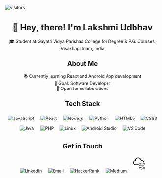 ![visitors](https://visitor-badge.laobi.icu/badge?page_id=Udbhav-regadamilli)
<h1 align="center">👋 Hey, there! I'm Lakshmi Udbhav</h1>

<p align="center">🎓 Student at Gayatri Vidya Parishad College for Degree & P.G. Courses, Visakhapatnam, India</p>

<h2 align="center">About Me</h2>

<p align="center">📚 Currently learning React and Android App development<br>🎯 Goal: Software Developer<br>🚀 Open for collaborations</p>

<h2 align="center">Tech Stack</h2>

<p align="center">
  <img src="https://cdn.jsdelivr.net/gh/devicons/devicon/icons/javascript/javascript-original.svg" alt="JavaScript" width="40" style="margin: 8px;" />
  <img src="https://cdn.jsdelivr.net/gh/devicons/devicon/icons/react/react-original.svg" alt="React" width="40" style="margin: 8px;" />
  <img src="https://cdn.jsdelivr.net/gh/devicons/devicon/icons/nodejs/nodejs-original.svg" alt="Node.js" width="40" style="margin: 8px;" />
  <img src="https://cdn.jsdelivr.net/gh/devicons/devicon/icons/python/python-original.svg" alt="Python" width="40" style="margin: 8px;" />
  <img src="https://cdn.jsdelivr.net/gh/devicons/devicon/icons/html5/html5-original.svg" alt="HTML5" width="40" style="margin: 8px;" />
  <img src="https://cdn.jsdelivr.net/gh/devicons/devicon/icons/css3/css3-original.svg" alt="CSS3" width="40" style="margin: 8px;" />
  <img src="https://cdn.jsdelivr.net/gh/devicons/devicon/icons/java/java-original.svg" alt="Java" width="40" style="margin: 8px;" />
  <img src="https://cdn.jsdelivr.net/gh/devicons/devicon/icons/php/php-original.svg" alt="PHP" width="40" style="margin: 8px;" />
  <img src="https://cdn.jsdelivr.net/gh/devicons/devicon/icons/linux/linux-original.svg" alt="Linux" width="40" style="margin: 8px;" />
  <img src="https://cdn.jsdelivr.net/gh/devicons/devicon/icons/androidstudio/androidstudio-original.svg" alt="Android Studio" width="40" style="margin: 8px;" />
  <img src="https://cdn.jsdelivr.net/gh/devicons/devicon/icons/vscode/vscode-original.svg" alt="VS Code" width="40" style="margin: 8px;" />
</p>

<h2 align="center">Get in Touch</h2>

<p align="center">
  <a href="https://www.linkedin.com/in/lakshmi-udbhav-regadamilli/" target="_blank"><img src="https://raw.githubusercontent.com/maurodesouza/profile-readme-generator/master/src/assets/icons/social/linkedin/default.svg" width="40" alt="LinkedIn" style="margin: 8px;" /></a>
  <a href="mailto:luckyudbhav@gmail.com" target="_blank"><img src="https://raw.githubusercontent.com/maurodesouza/profile-readme-generator/master/src/assets/icons/social/gmail/default.svg" width="40" alt="Email" style="margin: 8px;" /></a>
  <a href="https://www.hackerrank.com/luckyudbhav" target="_blank"><img src="https://raw.githubusercontent.com/maurodesouza/profile-readme-generator/master/src/assets/icons/social/hackerrank/default.svg" width="40" alt="HackerRank" style="margin: 8px;" /></a>
  <a href="https://medium.com/@luckyudbhav" target="_blank"><img src="https://raw.githubusercontent.com/maurodesouza/profile-readme-generator/master/src/assets/icons/social/medium/default.svg" width="40" alt="Medium" style="margin: 8px;" /></a>
  <a href="https://tryhackme.com/p/Udbhav" target="_blank"><img src="https://raw.githubusercontent.com/maurodesouza/profile-readme-generator/master/src/assets/icons/social/tryhackme/default.svg" width="40" alt="TryHackMe" style="margin: 8px;" /></a>
</p>

